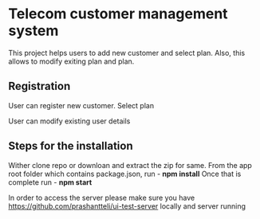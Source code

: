 # Telecom customer management system

This project helps users to add new customer and select plan.
Also, this allows to modify exiting plan and plan.

## Registration
User can register new customer.
Select plan

User can modify existing user details

## Steps for the installation
Wither clone repo or downloan and extract the zip for same.
From the app root folder which contains package.json, run - **npm install**
Once that is complete run - **npm start**

In order to access the server please make sure you have https://github.com/prashantteli/ui-test-server locally
and server running 

